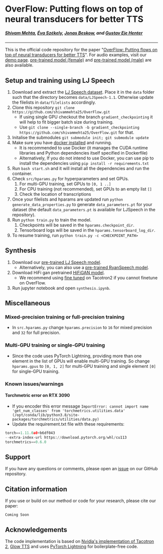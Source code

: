 # OverFlow: Putting flows on top of neural transducers for better TTS
##### [Shivam Mehta][shivam_profile], [Éva Székely][eva_profile], [Jonas Beskow][jonas_profile], and [Gustav Eje Henter][gustav_profile]
---

[paper_link]: https://shivammehta25.github.io/OverFlow/

[github_link]: https://github.com/shivammehta25/OverFlow
[shivam_profile]: https://www.kth.se/profile/smehta
[ambika_profile]: https://www.kth.se/profile/kirkland
[harm_profile]: https://www.kth.se/profile/lameris
[eva_profile]: https://www.kth.se/profile/szekely
[jonas_profile]: https://www.kth.se/profile/beskow
[gustav_profile]: https://people.kth.se/~ghe/
[demo_page]: https://shivammehta25.github.io/OverFlow/
[ljspeech_link]: https://keithito.com/LJ-Speech-Dataset/
[github_new_issue_link]: https://github.com/shivammehta25/OverFlow/issues/new
[docker_install_link]: https://docs.docker.com/get-docker/
[tacotron2_link]: https://github.com/NVIDIA/tacotron2
[glow_tts_link]: https://github.com/jaywalnut310/glow-tts
[pretrained_model_link_female]: https://github.com/shivammehta25/OverFlow/releases/download/OverFlow/OverFlow-Female.ckpt
[pretrained_model_link_male]: https://github.com/shivammehta25/OverFlow/releases/download/OverFlow/OverFlow-Male.ckpt
[hifigan_all]: https://drive.google.com/drive/folders/1-eEYTB5Av9jNql0WGBlRoi-WH2J7bp5Y
[hifigan_t2]: https://drive.google.com/drive/folders/1dqpUYEYF_hH7T0rII9_VQbps45FvNBqf
[pytorch_lightning_link]: https://github.com/PyTorchLightning/pytorch-lightning


This is the official code repository for the paper "[OverFlow: Putting flows on top of neural transducers for better TTS][paper_link]". For audio examples, visit our [demo page][demo_page]. [pre-trained model (female)][pretrained_model_link_female] and [pre-trained model (male)][pretrained_model_link_male] are also available.

<!-- ![Synthesising from Neural-HMM](docs/images/model_video.gif) -->

## Setup and training using LJ Speech
1. Download and extract the [LJ Speech dataset][ljspeech_link]. Place it in the `data` folder such that the directory becomes `data/LJSpeech-1.1`. Otherwise update the filelists in `data/filelists` accordingly.
2. Clone this repository ```git clone https://github.com/shivammehta25/OverFlow.git```
   * If using single GPU checkout the branch ```gradient_checkpointing``` it will help to fit bigger batch size during training.
   * Use `git clone --single-branch -b gradient_checkpointing https://github.com/shivammehta25/OverFlow.git` for that.
3. Initalise the submodules ```git submodule init; git submodule update```
4. Make sure you have [docker installed][docker_install_link] and running.
    * It is recommended to use Docker (it manages the CUDA runtime libraries and Python dependencies itself specified in Dockerfile)
    * Alternatively, If you do not intend to use Docker, you can use pip to install the dependencies using ```pip install -r requirements.txt```
5. Run ``bash start.sh`` and it will install all the dependencies and run the container.
6. Check `src/hparams.py` for hyperparameters and set GPUs.
    1. For multi-GPU training, set GPUs to ```[0, 1 ..]```
    2. For CPU training (not recommended), set GPUs to an empty list ```[]```
    3. Check the location of transcriptions
7. Once your filelists and hparams are updated run `python generate_data_properties.py` to generate `data_parameters.pt` for your dataset (the default `data_parameters.pt` is available for LJSpeech in the repository).
8. Run ```python train.py``` to train the model.
    1. Checkpoints will be saved in the `hparams.checkpoint_dir`.
    2. Tensorboard logs will be saved in the `hparams.tensorboard_log_dir`.
9. To resume training, run ```python train.py -c <CHECKPOINT_PATH>```

## Synthesis
1. Download our [pre-trained LJ Speech model][pretrained_model_link_female].
    - Alternatively, you can also use a [pre-trained RyanSpeech model][pretrained_model_link_male].
2. Download HiFi gan pretrained [HiFiGAN model][hifigan_all].
    - We recommend using [fine tuned][hifigan_t2] on Tacotron2 if you cannot finetune on OverFlow.
3. Run jupyter notebook and open ```synthesis.ipynb```.


## Miscellaneous
### Mixed-precision training or full-precision training
* In ```src.hparams.py``` change ```hparams.precision``` to ```16``` for mixed precision and ```32``` for full precision.
### Multi-GPU training or single-GPU training
* Since the code uses PyTorch Lightning, providing more than one element in the list of GPUs will enable multi-GPU training. So change ```hparams.gpus``` to ```[0, 1, 2]``` for multi-GPU training and single element ```[0]``` for single-GPU training.


### Known issues/warnings
#### Torchmetric error on RTX 3090
* If you encoder this error message ```ImportError: cannot import name 'get_num_classes' from 'torchmetrics.utilities.data' (/opt/conda/lib/python3.8/site-packages/torchmetrics/utilities/data.py)```
* Update the requirement.txt file with these requirements:
```python
torch==1.11.0a0+b6df043
--extra-index-url https://download.pytorch.org/whl/cu113
torchmetrics==0.6.0
```

## Support
If you have any questions or comments, please open an [issue][github_new_issue_link] on our GitHub repository.

## Citation information
If you use or build on our method or code for your research, please cite our paper:
```
Coming Soon
```
## Acknowledgements
The code implementation is based on [Nvidia's implementation of Tacotron 2][tacotron2_link], [Glow TTS][glow_tts_link] and uses [PyTorch Lightning][pytorch_lightning_link] for boilerplate-free code.
